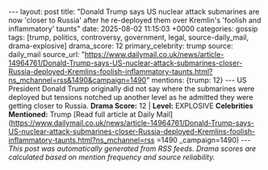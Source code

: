 --- layout: post title: "Donald Trump says US nuclear attack submarines are now 'closer to Russia' after he re-deployed them over Kremlin's 'foolish and inflammatory' taunts" date: 2025-08-02 11:15:03 +0000 categories: gossip tags: [trump, politics, controversy, government, legal, source-daily_mail, drama-explosive] drama_score: 12 primary_celebrity: trump source: daily_mail source_url: "https://www.dailymail.co.uk/news/article-14964761/Donald-Trump-says-US-nuclear-attack-submarines-closer-Russia-deployed-Kremlins-foolish-inflammatory-taunts.html?ns_mchannel=rss&1490&campaign=1490" mentions: {trump: 12} --- US President Donald Trump originally did not say where the submarines were deployed but tensions notched up another level as he admitted they were getting closer to Russia. **Drama Score:** 12 | **Level:** EXPLOSIVE **Celebrities Mentioned:** Trump [Read full article at Daily Mail](https://www.dailymail.co.uk/news/article-14964761/Donald-Trump-says-US-nuclear-attack-submarines-closer-Russia-deployed-Kremlins-foolish-inflammatory-taunts.html?ns_mchannel=rss =1490 _campaign=1490) --- *This post was automatically generated from RSS feeds. Drama scores are calculated based on mention frequency and source reliability.*